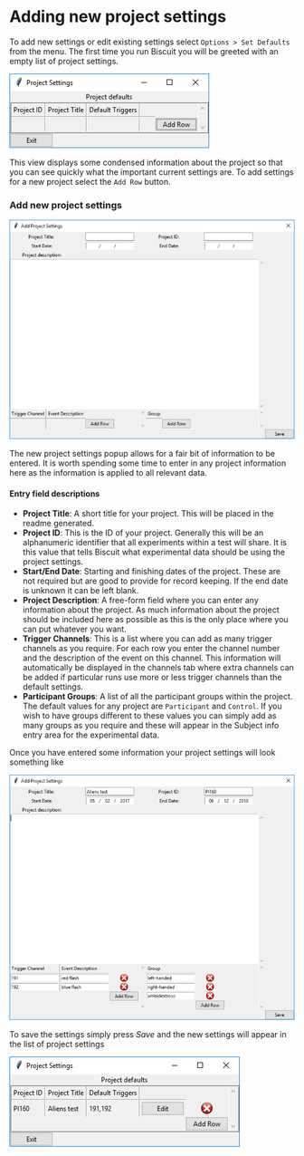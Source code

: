 # Adding new project settings

To add new settings or edit existing settings select `Options > Set Defaults` from the menu.
The first time you run Biscuit you will be greeted with an empty list of project settings.

![ps_empty](images/screenshots/proj_settings_empty.PNG)

This view displays some condensed information about the project so that you can see quickly what the important current settings are.
To add settings for a new project select the `Add Row` button.

### Add new project settings

![new_ps_empty](images/screenshots/add_project_settings_empty.PNG)

The new project settings popup allows for a fair bit of information to be entered.
It is worth spending some time to enter in any project information here as the information is applied to all relevant data.

#### Entry field descriptions

- **Project Title**: A short title for your project. This will be placed in the readme generated.
- **Project ID**: This is the ID of your project. Generally this will be an alphanumeric identifier that all experiments within a test will share. It is this value that tells Biscuit what experimental data should be using the project settings.
- **Start/End Date**: Starting and finishing dates of the project. These are not required but are good to provide for record keeping. If the end date is unknown it can be left blank.
- **Project Description**: A free-form field where you can enter any information about the project. As much information about the project should be included here as possible as this is the only place where you can put whatever you want.
- **Trigger Channels**: This is a list where you can add as many trigger channels as you require. For each row you enter the channel number and the description of the event on this channel. This information will automatically be displayed in the channels tab where extra channels can be added if particular runs use more or less trigger channels than the default settings.
- **Participant Groups**: A list of all the participant groups within the project. The default values for any project are `Participant` and `Control`. If you wish to have groups different to these values you can simply add as many groups as you require and these will appear in the Subject info entry area for the experimental data.

Once you have entered some information your project settings will look something like

![new_ps_complete](images/screenshots/add_project_settings_complete.PNG)

To save the settings simply press *Save* and the new settings will appear in the list of project settings

![new_ps_empty](images/screenshots/proj_settings_complete.PNG)